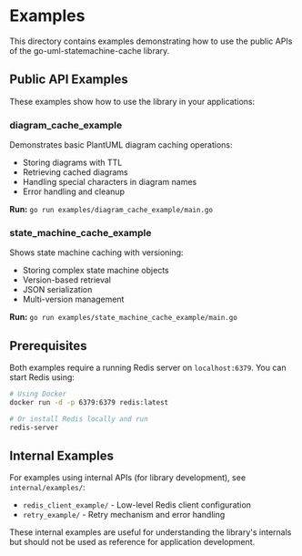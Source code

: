 # Examples

This directory contains examples demonstrating how to use the public APIs of the go-uml-statemachine-cache library.

## Public API Examples

These examples show how to use the library in your applications:

### diagram_cache_example
Demonstrates basic PlantUML diagram caching operations:
- Storing diagrams with TTL
- Retrieving cached diagrams
- Handling special characters in diagram names
- Error handling and cleanup

**Run:** `go run examples/diagram_cache_example/main.go`

### state_machine_cache_example
Shows state machine caching with versioning:
- Storing complex state machine objects
- Version-based retrieval
- JSON serialization
- Multi-version management

**Run:** `go run examples/state_machine_cache_example/main.go`

## Prerequisites

Both examples require a running Redis server on `localhost:6379`. You can start Redis using:

```bash
# Using Docker
docker run -d -p 6379:6379 redis:latest

# Or install Redis locally and run
redis-server
```

## Internal Examples

For examples using internal APIs (for library development), see `internal/examples/`:
- `redis_client_example/` - Low-level Redis client configuration
- `retry_example/` - Retry mechanism and error handling

These internal examples are useful for understanding the library's internals but should not be used as reference for application development.